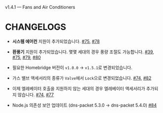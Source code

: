 v1.4.1 — Fans and Air Conditioners
# CHANGELOGS

- **시스템 에어컨** 지원이 추가되었습니다. [#75](https://github.com/OrigamiDream/homebridge-daelim-smarthome/issues/75), [#78](https://github.com/OrigamiDream/homebridge-daelim-smarthome/pull/78)
- **환풍기** 지원이 추가되었습니다. 몇몇 세대의 경우 풍량 조절도 가능합니다. [#39](https://github.com/OrigamiDream/homebridge-daelim-smarthome/issues/39), [#75](https://github.com/OrigamiDream/homebridge-daelim-smarthome/issues/75), [#79](https://github.com/OrigamiDream/homebridge-daelim-smarthome/pull/79), [#80](https://github.com/OrigamiDream/homebridge-daelim-smarthome/pull/80)
- 필요한 Homebridge 버전이 `v1.0.0` → `v1.5.1`로 변경되었습니다.


- 가스 밸브 액세서리의 종류가 `Valve`에서 `Lock`으로 변경되었습니다. [#74](https://github.com/OrigamiDream/homebridge-daelim-smarthome/issues/74), [#82](https://github.com/OrigamiDream/homebridge-daelim-smarthome/pull/82)
- 이제 엘레베이터 호출을 지원하지 않는 세대의 경우 엘레베이터 액세서리가 추가되지 않습니다. [#74](https://github.com/OrigamiDream/homebridge-daelim-smarthome/issues/74), [#77](https://github.com/OrigamiDream/homebridge-daelim-smarthome/pull/77)
- Node.js 의존성 보안 업데이트 (dns-packet 5.3.0 → dns-packet 5.4.0) [#84](https://github.com/OrigamiDream/homebridge-daelim-smarthome/pull/84)
